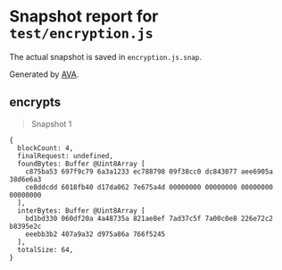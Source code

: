 # Snapshot report for `test/encryption.js`

The actual snapshot is saved in `encryption.js.snap`.

Generated by [AVA](https://avajs.dev).

## encrypts

> Snapshot 1

    {
      blockCount: 4,
      finalRequest: undefined,
      foundBytes: Buffer @Uint8Array [
        c875ba53 697f9c79 6a3a1233 ec788798 09f38cc0 dc843077 aee6905a 38d6e6a3
        ce8ddcdd 6018fb40 d17da062 7e675a4d 00000000 00000000 00000000 00000000
      ],
      interBytes: Buffer @Uint8Array [
        bd1bd330 060df20a 4a48735a 821ae8ef 7ad37c5f 7a00c0e8 226e72c2 b8395e2c
        eeebb3b2 407a9a32 d975a86a 766f5245
      ],
      totalSize: 64,
    }

